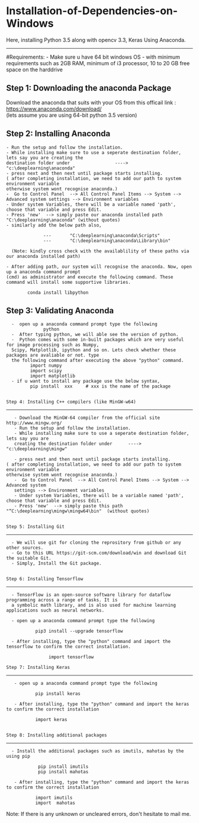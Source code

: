 # Installation-of-Dependencies-on-Windows
Here, installing Python 3.5 along with opencv 3.3, Keras Using Anaconda.

----------------------------------------------------------------------------------
#Requirements:
    -  Make sure u have 64 bit windows OS
    -  with minimum requirements such as 2GB RAM, minimum of i3 processor, 10 to 20 GB free space on the harddrive
 
 Step 1: Downloading the anaconda Package
 -----------------------------------------
  Download the anaconda that suits with your OS from this officail link : https://www.anaconda.com/download/  
  (lets assume you are using 64-bit python 3.5 version)
 
 Step 2: Installing Anaconda
 ----------------------------
    - Run the setup and follow the installation.
    - While installing make sure to use a seperate destination folder, lets say you are creating the 
    destination folder under                 ---->          "c:\deeplearning\anaconda" 
    - press next and then next until package starts installing.
    ( after completing installation, we need to add our path to system environment variable
    otherwise system wont recognise anaconda.)
    -  Go to Control Panel  --> All Control Panel Items --> System --> Advanced system settings --> Environment variables
    - Under system Variables, there will be a variable named 'path', choose that variable and press Edit. 
    - Press 'new'  --> simply paste our anaconda installed path "C:\deeplearning\anaconda" (without quotes)
    - similarly add the below path also,
                  
                  ---       "C:\deeplearning\anaconda\Scripts"
                  ---       "C:\deeplearning\anaconda\Library\bin"
      
      (Note: kindly cross check with the availablility of these paths via our anaconda installed path)
     
    - After adding path, our system will recognise the anaconda. Now, open up a anaconda command prompt 
    (cmd) as administrator and execute the following command. These command will install some supportive libraries. 
        
            conda install libpython
            
   Step 3: Validating Anaconda
 ------------------------------
      -  open up a anaconda command prompt type the following
                  python
      -  After typing python, we will able see the version of python.
      -  Python comes with some in-built packages which are very useful for image processing such as Numpy,
      Scipy, Matplotlib, ipython and so on. Lets check whether these packages are avaliable or not. type
      the following command after executing the above "python" command.
             import numpy
             import scipy
             import matplotlib
      - if u want to install any package use the below syntax,
             pip install  xxx     # xxx is the name of the package
         
         
    Step 4: Installing C++ compilers (like MinGW-w64)
  ---------------------------------------------------
       - Download the MinGW-64 compiler from the official site http://www.mingw.org/
       - Run the setup and follow the installation.
       - While installing make sure to use a seperate destination folder, lets say you are
       creating the destination folder under      ---->          "c:\deeplearning\mingw" 
       
       - press next and then next until package starts installing.
    ( after completing installation, we need to add our path to system environment variable
    otherwise system wont recognise anaconda.)
       -  Go to Control Panel  --> All Control Panel Items --> System --> Advanced system 
       settings --> Environment variables
       - Under system Variables, there will be a variable named 'path', choose that variable and press Edit. 
       - Press 'new'  --> simply paste this path "“C:\deeplearning\mingw\mingw64\bin"  (without quotes) 
      
      
    Step 5: Installing Git
  -------------------------    
      - We will use git for cloning the reprository from github or any other sources.
      - Go to this URL https://git-scm.com/download/win and download Git the suitable Git.
      - Simply, Install the Git package.
      
    
    Step 6: Installing Tensorflow
  --------------------------------
      - TensorFlow is an open-source software library for dataflow programming across a range of tasks. It is 
      a symbolic math library, and is also used for machine learning applications such as neural networks.
     
      - open up a anaconda command prompt type the following
            
               pip3 install --upgrade tensorflow
      
      - After installing, type the "python" command and import the tensorflow to confirm the correct installation.
      
                    import tensorflow 
      
    Step 7: Installing Keras
  ---------------------------
  
       - open up a anaconda command prompt type the following
            
               pip install keras
      
       - After installing, type the "python" command and import the keras to confirm the correct installation
      
               import keras
        

    Step 8: Installing additional packages
  -----------------------------------------
  
      - Install the additional packages such as imutils, mahotas by the using pip
      
                pip install imutils
                pip install mahotas
                
       - After installing, type the "python" command and import the keras to confirm the correct installation
      
               import imutils
               import  mahotas
               
    
  Note: If there is any unknown or uncleared errors, don't hesitate to mail me.
